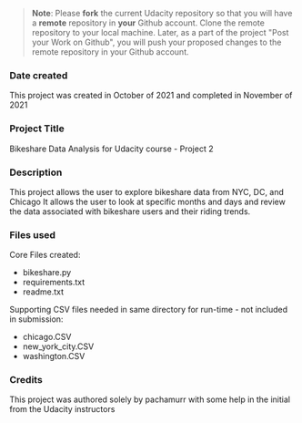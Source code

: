 >**Note**: Please **fork** the current Udacity repository so that you will have a **remote** repository in **your** Github account. Clone the remote repository to your local machine. Later, as a part of the project "Post your Work on Github", you will push your proposed changes to the remote repository in your Github account.

### Date created
This project was created in October of 2021 and completed in November of 2021

### Project Title
Bikeshare Data Analysis for Udacity course - Project 2

### Description
This project allows the user to explore bikeshare data from NYC, DC, and Chicago
It allows the user to look at specific months and days and review the data associated
with bikeshare users and their riding trends.

### Files used
Core Files created:
- bikeshare.py
- requirements.txt
- readme.txt

Supporting CSV files needed in same directory for run-time - not included in submission:
- chicago.CSV
- new_york_city.CSV
- washington.CSV

### Credits
This project was authored solely by pachamurr with some help in the initial from the Udacity instructors

```
